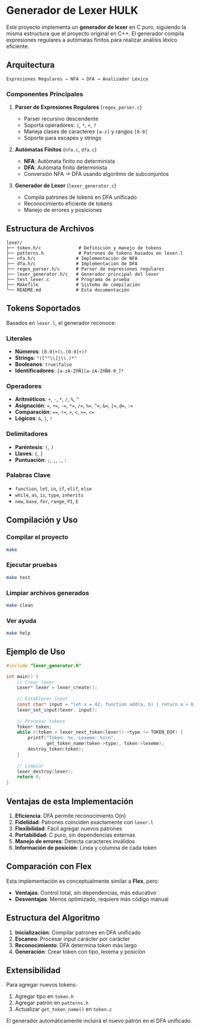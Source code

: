 # Generador de Lexer HULK

Este proyecto implementa un **generador de lexer** en C puro, siguiendo la misma estructura que el proyecto original en C++. El generador compila expresiones regulares a autómatas finitos para realizar análisis léxico eficiente.

## Arquitectura

```
Expresiones Regulares → NFA → DFA → Analizador Léxico
```

### Componentes Principales

1. **Parser de Expresiones Regulares** (`regex_parser.c`)
   - Parser recursivo descendente
   - Soporta operadores: `|`, `*`, `+`, `?`
   - Maneja clases de caracteres `[a-z]` y rangos `[0-9]`
   - Soporte para escapes y strings

2. **Autómatas Finitos** (`nfa.c`, `dfa.c`)
   - **NFA**: Autómata finito no determinista
   - **DFA**: Autómata finito determinista
   - Conversión NFA → DFA usando algoritmo de subconjuntos

3. **Generador de Lexer** (`lexer_generator.c`)
   - Compila patrones de tokens en DFA unificado
   - Reconocimiento eficiente de tokens
   - Manejo de errores y posiciones

## Estructura de Archivos

```
lexer/
├── token.h/c              # Definición y manejo de tokens
├── patterns.h             # Patrones de tokens basados en lexer.l
├── nfa.h/c               # Implementación de NFA
├── dfa.h/c               # Implementación de DFA
├── regex_parser.h/c      # Parser de expresiones regulares
├── lexer_generator.h/c   # Generador principal del lexer
├── test_lexer.c          # Programa de prueba
├── Makefile              # Sistema de compilación
└── README.md             # Esta documentación
```

## Tokens Soportados

Basados en `lexer.l`, el generador reconoce:

### Literales
- **Números**: `[0-9]+(\.[0-9]+)?`
- **Strings**: `"([^"\\]|\\.)*"`
- **Booleanos**: `true|false`
- **Identificadores**: `[a-zA-ZñÑ][a-zA-ZñÑ0-9_]*`

### Operadores
- **Aritméticos**: `+`, `-`, `*`, `/`, `%`, `^`
- **Asignación**: `=`, `+=`, `-=`, `*=`, `/=`, `%=`, `^=`, `&=`, `|=`, `@=`, `:=`
- **Comparación**: `==`, `!=`, `>`, `<`, `>=`, `<=`
- **Lógicos**: `&`, `|`, `!`

### Delimitadores
- **Paréntesis**: `(`, `)`
- **Llaves**: `{`, `}`
- **Puntuación**: `;`, `,`, `.`, `:`

### Palabras Clave
- `function`, `let`, `in`, `if`, `elif`, `else`
- `while`, `as`, `is`, `type`, `inherits`
- `new`, `base`, `for`, `range`, `PI`, `E`

## Compilación y Uso

### Compilar el proyecto
```bash
make
```

### Ejecutar pruebas
```bash
make test
```

### Limpiar archivos generados
```bash
make clean
```

### Ver ayuda
```bash
make help
```

## Ejemplo de Uso

```c
#include "lexer_generator.h"

int main() {
    // Crear lexer
    Lexer* lexer = lexer_create();
    
    // Establecer input
    const char* input = "let x = 42; function add(a, b) { return a + b; }";
    lexer_set_input(lexer, input);
    
    // Procesar tokens
    Token* token;
    while ((token = lexer_next_token(lexer))->type != TOKEN_EOF) {
        printf("Token: %s, Lexeme: %s\n", 
               get_token_name(token->type), token->lexeme);
        destroy_token(token);
    }
    
    // Limpiar
    lexer_destroy(lexer);
    return 0;
}
```

## Ventajas de esta Implementación

1. **Eficiencia**: DFA permite reconocimiento O(n)
2. **Fidelidad**: Patrones coinciden exactamente con `lexer.l`
3. **Flexibilidad**: Fácil agregar nuevos patrones
4. **Portabilidad**: C puro, sin dependencias externas
5. **Manejo de errores**: Detecta caracteres inválidos
6. **Información de posición**: Línea y columna de cada token

## Comparación con Flex

Esta implementación es conceptualmente similar a **Flex**, pero:

- **Ventajas**: Control total, sin dependencias, más educativo
- **Desventajas**: Menos optimizado, requiere más código manual

## Estructura del Algoritmo

1. **Inicialización**: Compilar patrones en DFA unificado
2. **Escaneo**: Procesar input carácter por carácter
3. **Reconocimiento**: DFA determina token más largo
4. **Generación**: Crear token con tipo, lexema y posición

## Extensibilidad

Para agregar nuevos tokens:

1. Agregar tipo en `token.h`
2. Agregar patrón en `patterns.h`
3. Actualizar `get_token_name()` en `token.c`

El generador automáticamente incluirá el nuevo patrón en el DFA unificado. 